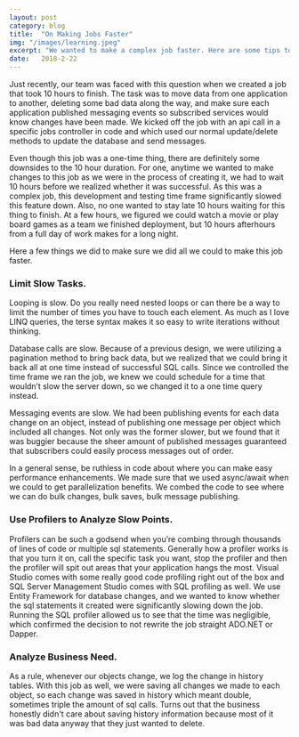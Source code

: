 ```yaml
---
layout: post
category: blog
title:  "On Making Jobs Faster"
img: "/images/learning.jpeg"
excerpt: "We wanted to make a complex job faster. Here are some tips to tried to speed up performance."
date:   2018-2-22
---
```


Just recently, our team was faced with this question when we created a job that took 10 hours to finish. The task was to move data from one application to another, deleting some bad data along the way, and make sure each application published messaging events so subscribed services would know changes have been made. We kicked off the job with an api call in a specific jobs controller in code and which used our normal update/delete methods to update the database and send messages.

Even though this job was a one-time thing, there are definitely some downsides to the 10 hour duration. For one, anytime we wanted to make changes to this job as we were in the process of creating it, we had to wait 10 hours before we realized whether it was successful. As this was a complex job, this development and testing time frame significantly slowed this feature down. Also, no one wanted to stay late 10 hours waiting for this thing to finish. At a few hours, we figured we could watch a movie or play board games as a team we finished deployment, but 10 hours afterhours from a full day of work makes for a long night.

Here a few things we did to make sure we did all we could to make this job faster.

### Limit Slow Tasks.
Looping is slow. Do you really need nested loops or can there be a way to limit the number of times you have to touch each element. As much as I love LINQ queries, the terse syntax makes it so easy to write iterations without thinking. 

Database calls are slow. Because of a previous design, we were utilizing a pagination method to bring back data, but we realized that we could bring it back all at one time instead of successful SQL calls. Since we controlled the time frame we ran the job, we knew we could schedule for a time that wouldn’t slow the server down, so we changed it to a one time query instead. 

Messaging events are slow. We had been publishing events for each data change on an object, instead of publishing one message per object which included all changes. Not only was the former slower, but we found that it was buggier because the sheer amount of published messages guaranteed that subscribers could easily process messages out of order. 

In a general sense, be ruthless in code about where you can make easy performance enhancements. We made sure that we used async/await when we could to get parallelization benefits. We combed the code to see where we can do bulk changes, bulk saves, bulk message publishing. 


### Use Profilers to Analyze Slow Points.
Profilers can be such a godsend when you’re combing through thousands of lines of code or multiple sql statements. Generally how a profiler works is that you turn it on, call the specific task you want, stop the profiler and then the profiler will spit out areas that your application hangs the most. Visual Studio comes with some really good code profiling right out of the box and SQL Server Management Studio comes with SQL profiling as well. We use Entity Framework for database changes, and we wanted to know whether the sql statements it created were significantly slowing down the job. Running the SQL profiler allowed us to see that the time was negligible, which confirmed the decision to not rewrite the job straight ADO.NET or Dapper. 

### Analyze Business Need.
As a rule, whenever our objects change, we log the change in history tables. With this job as well, we were saving all changes we made to each object, so each change was saved in history which meant double, sometimes triple the amount of sql calls. Turns out that the business honestly didn't care about saving history information because most of it was bad data anyway that they just wanted to delete.